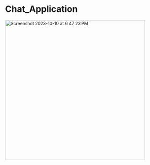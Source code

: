 # Chat_Application
<img width="453" alt="Screenshot 2023-10-10 at 6 47 23 PM" src="https://github.com/djdiptayan1/Chat_Application/assets/111650788/3facaa15-df07-4a03-ae71-a90a04fdba1d">
